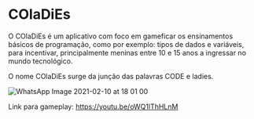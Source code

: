 # COlaDiEs

O COlaDiEs é um aplicativo com foco em gameficar os ensinamentos básicos de programação, como por exemplo: tipos de dados e variáveis, para incentivar, principalmente meninas entre 10 e 15 anos a ingressar no mundo tecnológico.

O nome COlaDiEs surge da junção das palavras CODE e ladies.

![WhatsApp Image 2021-02-10 at 18 01 00](https://user-images.githubusercontent.com/48994718/107572259-c8b80100-6bca-11eb-942e-3e9c49b96502.jpeg)

Link para gameplay: https://youtu.be/oWQ1lThHLnM
